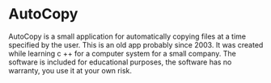 # AutoCopy

AutoCopy is a small application for automatically copying files at a time specified by the user. 
This is an old app probably since 2003. It was created while learning c ++ for a computer system 
for a small company. The software is included for educational purposes, the software has no 
warranty, you use it at your own risk. 







